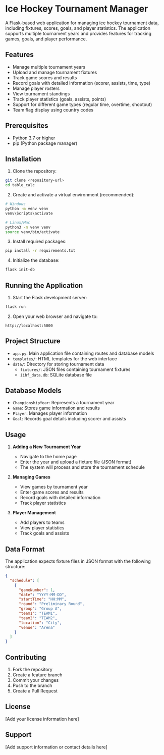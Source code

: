 # Ice Hockey Tournament Manager

A Flask-based web application for managing ice hockey tournament data, including fixtures, scores, goals, and player statistics. The application supports multiple tournament years and provides features for tracking games, goals, and player performance.

## Features

- Manage multiple tournament years
- Upload and manage tournament fixtures
- Track game scores and results
- Record goals with detailed information (scorer, assists, time, type)
- Manage player rosters
- View tournament standings
- Track player statistics (goals, assists, points)
- Support for different game types (regular time, overtime, shootout)
- Team flag display using country codes

## Prerequisites

- Python 3.7 or higher
- pip (Python package manager)

## Installation

1. Clone the repository:
```bash
git clone <repository-url>
cd table_calc
```

2. Create and activate a virtual environment (recommended):
```bash
# Windows
python -m venv venv
venv\Scripts\activate

# Linux/Mac
python3 -m venv venv
source venv/bin/activate
```

3. Install required packages:
```bash
pip install -r requirements.txt
```

4. Initialize the database:
```bash
flask init-db
```

## Running the Application

1. Start the Flask development server:
```bash
flask run
```

2. Open your web browser and navigate to:
```
http://localhost:5000
```

## Project Structure

- `app.py`: Main application file containing routes and database models
- `templates/`: HTML templates for the web interface
- `data/`: Directory for storing tournament data
  - `fixtures/`: JSON files containing tournament fixtures
  - `iihf_data.db`: SQLite database file

## Database Models

- `ChampionshipYear`: Represents a tournament year
- `Game`: Stores game information and results
- `Player`: Manages player information
- `Goal`: Records goal details including scorer and assists

## Usage

1. **Adding a New Tournament Year**
   - Navigate to the home page
   - Enter the year and upload a fixture file (JSON format)
   - The system will process and store the tournament schedule

2. **Managing Games**
   - View games by tournament year
   - Enter game scores and results
   - Record goals with detailed information
   - Track player statistics

3. **Player Management**
   - Add players to teams
   - View player statistics
   - Track goals and assists

## Data Format

The application expects fixture files in JSON format with the following structure:
```json
{
  "schedule": [
    {
      "gameNumber": 1,
      "date": "YYYY-MM-DD",
      "startTime": "HH:MM",
      "round": "Preliminary Round",
      "group": "Group A",
      "team1": "TEAM1",
      "team2": "TEAM2",
      "location": "City",
      "venue": "Arena"
    }
  ]
}
```

## Contributing

1. Fork the repository
2. Create a feature branch
3. Commit your changes
4. Push to the branch
5. Create a Pull Request

## License

[Add your license information here]

## Support

[Add support information or contact details here] 